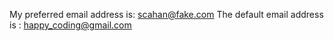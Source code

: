 My preferred email address is: scahan@fake.com
The default email address is : happy_coding@gmail.com
